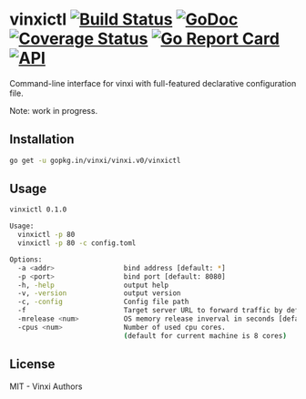# vinxictl [![Build Status](https://travis-ci.org/vinxi/vinxi.png)](https://travis-ci.org/vinxi/vinxi) [![GoDoc](https://godoc.org/github.com/vinxi/vinxi?status.svg)](https://godoc.org/github.com/vinxi/vinxi) [![Coverage Status](https://coveralls.io/repos/github/vinxi/vinxi/badge.svg?branch=master)](https://coveralls.io/github/vinxi/vinxi?branch=master) [![Go Report Card](https://goreportcard.com/badge/github.com/vinxi/vinxi)](https://goreportcard.com/report/github.com/vinxi/vinxi) [![API](https://img.shields.io/badge/vinxi-core-green.svg?style=flat)](https://godoc.org/github.com/vinxi/vinxi)

Command-line interface for vinxi with full-featured declarative configuration file.

Note: work in progress.

## Installation

```bash
go get -u gopkg.in/vinxi/vinxi.v0/vinxictl
```

## Usage

```bash
vinxictl 0.1.0

Usage:
  vinxictl -p 80
  vinxictl -p 80 -c config.toml

Options:
  -a <addr>                 bind address [default: *]
  -p <port>                 bind port [default: 8080]
  -h, -help                 output help
  -v, -version              output version
  -c, -config               Config file path
  -f                        Target server URL to forward traffic by default
  -mrelease <num>           OS memory release inverval in seconds [default: 30]
  -cpus <num>               Number of used cpu cores.
                            (default for current machine is 8 cores)
```

## License

MIT - Vinxi Authors
